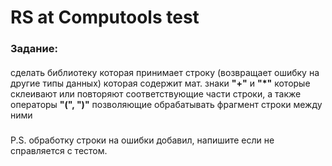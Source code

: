 # RS at Computools test #

### **Задание:** ###
####  
  сделать библиотеку которая принимает строку (возвращает ошибку на другие типы данных) 
  которая содержит мат. знаки **"+"** и **"*"** которые склеивают или повторяют соответствующие части строки, а также операторы **"(", ")"** позволяющие обрабатывать фрагмент строки между ними
#### 
###
 P.S. обработку строки на ошибки добавил, напишите если не справляется с тестом.
###